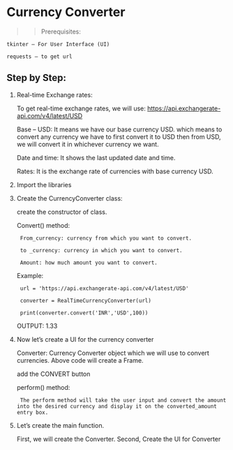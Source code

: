 # Currency Converter 

>> Prerequisites:

    tkinter – For User Interface (UI)

    requests – to get url
    
## Step by Step:

1. Real-time Exchange rates:

    To get real-time exchange rates, we will use: https://api.exchangerate-api.com/v4/latest/USD
    
    Base – USD: It means we have our base currency USD. which means to convert any currency we have to first convert it to USD then from USD, we will convert it in whichever currency we want.
    
    Date and time: It shows the last updated date and time.
    
    Rates: It is the exchange rate of currencies with base currency USD.
    
   
2. Import the libraries


3. Create the CurrencyConverter class:

    create the constructor of class.
  
    Convert() method:
  
        From_currency: currency from which you want to convert.
    
        to _currency: currency in which you want to convert.
    
        Amount: how much amount you want to convert.
    
    Example:

        url = 'https://api.exchangerate-api.com/v4/latest/USD'
        
        converter = RealTimeCurrencyConverter(url)
        
        print(converter.convert('INR','USD',100))
        
      OUTPUT: 1.33
      
      
4. Now let’s create a UI for the currency converter

    Converter: Currency Converter object which we will use to convert currencies. Above code will create a Frame.
    
    add the CONVERT button
    
      perform() method:
      
        The perform method will take the user input and convert the amount into the desired currency and display it on the converted_amount entry box.
        
       
5. Let’s create the main function.

     First, we will create the Converter. Second, Create the UI for Converter
    
    

